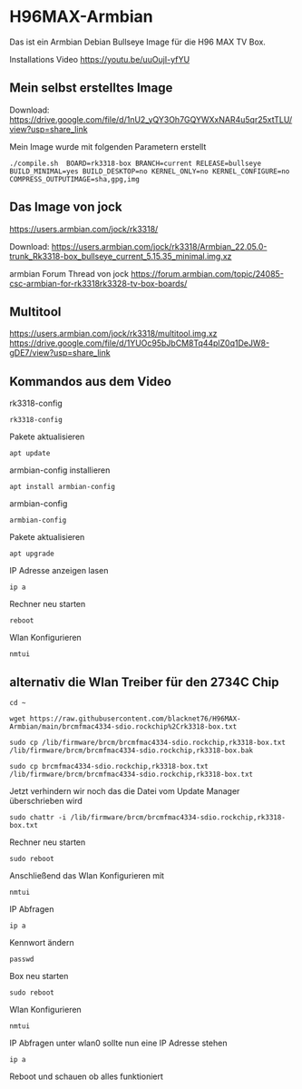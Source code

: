 # H96MAX-Armbian

Das ist ein Armbian Debian Bullseye Image für die H96 MAX TV Box.

Installations Video
https://youtu.be/uuOujI-yfYU

## Mein selbst erstelltes Image
Download:
https://drive.google.com/file/d/1nU2_yQY3Oh7GQYWXxNAR4u5qr25xtTLU/view?usp=share_link

Mein Image wurde mit folgenden Parametern erstellt
```
./compile.sh  BOARD=rk3318-box BRANCH=current RELEASE=bullseye BUILD_MINIMAL=yes BUILD_DESKTOP=no KERNEL_ONLY=no KERNEL_CONFIGURE=no COMPRESS_OUTPUTIMAGE=sha,gpg,img
```

##  Das Image von jock
https://users.armbian.com/jock/rk3318/

Download:
https://users.armbian.com/jock/rk3318/Armbian_22.05.0-trunk_Rk3318-box_bullseye_current_5.15.35_minimal.img.xz

armbian Forum Thread von jock
https://forum.armbian.com/topic/24085-csc-armbian-for-rk3318rk3328-tv-box-boards/


## Multitool
https://users.armbian.com/jock/rk3318/multitool.img.xz
https://drive.google.com/file/d/1YUOc95bJbCM8Tq44plZ0q1DeJW8-gDE7/view?usp=share_link

## Kommandos aus dem Video
rk3318-config
```
rk3318-config
```
Pakete aktualisieren
```
apt update
```
armbian-config installieren
```
apt install armbian-config
```
armbian-config
```
armbian-config
```
Pakete aktualisieren
```
apt upgrade
```

IP Adresse anzeigen lasen
```
ip a
```

Rechner neu starten
```
reboot
```

Wlan Konfigurieren
```
nmtui
```

## alternativ die Wlan Treiber für den 2734C Chip
```
cd ~
```
```
wget https://raw.githubusercontent.com/blacknet76/H96MAX-Armbian/main/brcmfmac4334-sdio.rockchip%2Crk3318-box.txt
```
```
sudo cp /lib/firmware/brcm/brcmfmac4334-sdio.rockchip,rk3318-box.txt /lib/firmware/brcm/brcmfmac4334-sdio.rockchip,rk3318-box.bak
```
```
sudo cp brcmfmac4334-sdio.rockchip,rk3318-box.txt /lib/firmware/brcm/brcmfmac4334-sdio.rockchip,rk3318-box.txt
```

Jetzt verhindern wir noch das die Datei vom Update Manager überschrieben wird
```
sudo chattr -i /lib/firmware/brcm/brcmfmac4334-sdio.rockchip,rk3318-box.txt
```

Rechner neu starten
```
sudo reboot
```

Anschließend das Wlan Konfigurieren mit
```
nmtui
```

IP Abfragen
```
ip a
```

Kennwort ändern
```
passwd
```

Box neu starten
```
sudo reboot
```

Wlan Konfigurieren
```
nmtui
```

IP Abfragen
unter wlan0 sollte nun eine IP Adresse stehen
```
ip a
```

Reboot und schauen ob alles funktioniert